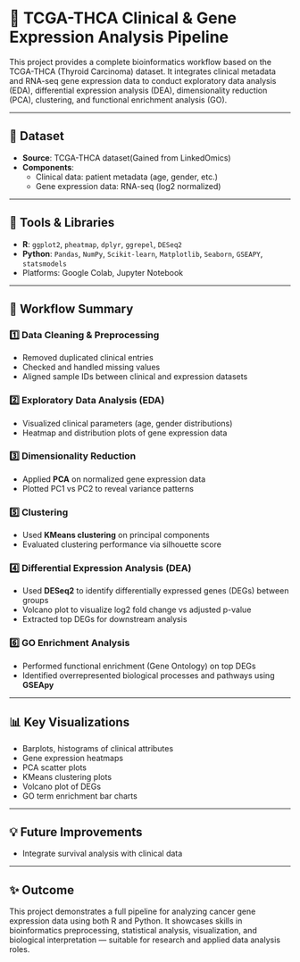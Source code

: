 # 🧬 TCGA-THCA Clinical & Gene Expression Analysis Pipeline

This project provides a complete bioinformatics workflow based on the TCGA-THCA (Thyroid Carcinoma) dataset. It integrates clinical metadata and RNA-seq gene expression data to conduct exploratory data analysis (EDA), differential expression analysis (DEA), dimensionality reduction (PCA), clustering, and functional enrichment analysis (GO).

---

## 📁 Dataset

- **Source**: TCGA-THCA dataset(Gained from LinkedOmics)
- **Components**:
  - Clinical data: patient metadata (age, gender, etc.)
  - Gene expression data: RNA-seq (log2 normalized)

---

## 🔧 Tools & Libraries

- **R**: `ggplot2`, `pheatmap`, `dplyr`, `ggrepel`, `DESeq2`
- **Python**: `Pandas`, `NumPy`, `Scikit-learn`, `Matplotlib`, `Seaborn`, `GSEAPY`, `statsmodels`
- Platforms: Google Colab, Jupyter Notebook

---

## 🧪 Workflow Summary

### 1️⃣ Data Cleaning & Preprocessing
- Removed duplicated clinical entries
- Checked and handled missing values
- Aligned sample IDs between clinical and expression datasets

### 2️⃣ Exploratory Data Analysis (EDA)
- Visualized clinical parameters (age, gender distributions)
- Heatmap and distribution plots of gene expression data

### 3️⃣ Dimensionality Reduction
- Applied **PCA** on normalized gene expression data
- Plotted PC1 vs PC2 to reveal variance patterns

### 5️⃣ Clustering
- Used **KMeans clustering** on principal components
- Evaluated clustering performance via silhouette score

### 4️⃣ Differential Expression Analysis (DEA)
- Used **DESeq2** to identify differentially expressed genes (DEGs) between groups
- Volcano plot to visualize log2 fold change vs adjusted p-value
- Extracted top DEGs for downstream analysis

### 6️⃣ GO Enrichment Analysis
- Performed functional enrichment (Gene Ontology) on top DEGs
- Identified overrepresented biological processes and pathways using **GSEApy**

---

## 📊 Key Visualizations

- Barplots, histograms of clinical attributes
- Gene expression heatmaps
- PCA scatter plots
- KMeans clustering plots
- Volcano plot of DEGs
- GO term enrichment bar charts

---

## 💡 Future Improvements

- Integrate survival analysis with clinical data

---

## ✨ Outcome

This project demonstrates a full pipeline for analyzing cancer gene expression data using both R and Python. It showcases skills in bioinformatics preprocessing, statistical analysis, visualization, and biological interpretation — suitable for research and applied data analysis roles.
